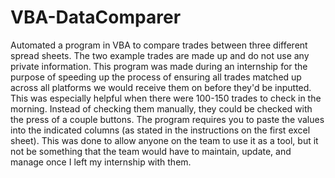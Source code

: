 # VBA-DataComparer
Automated a program in VBA to compare trades between three different spread sheets. The two example trades are made up and do not use any private information.
This program was made during an internship for the purpose of speeding up the process of ensuring all trades matched up across all platforms we would receive them on before they'd be inputted. This was especially helpful when there were 100-150 trades to check in the morning. Instead of checking them manually, they could be checked with the press of a couple buttons.
The program requires you to paste the values into the indicated columns (as stated in the instructions on the first excel sheet). This was done to allow anyone on the team to use it as a tool, but it not be something that the team would have to maintain, update, and manage once I left my internship with them.

